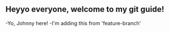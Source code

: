 ## Heyyo everyone, welcome to my git guide!

-Yo, Johnny here!
-I'm adding this from 'feature-branch'